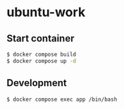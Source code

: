 # ubuntu-work

## Start container

```bash
$ docker compose build
$ docker compose up -d
```

## Development

```bash
$ docker compose exec app /bin/bash
```
